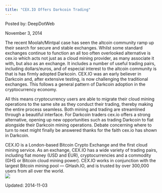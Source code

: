 ```yaml
---
title: "CEX.IO Offers Darkcoin Trading"
---
```


Posted by: DeepDotWeb

<span>November 3, 2014</span>

<p>The recent Moolah/Mintpal case has seen the altcoin community ramp up their search for secure and stable exchanges. Whilst some standard exchanges continue to function an all too often overlooked alternative is cex.io which acts not just as a cloud mining provider, as many associate it with, but also as an exchange. It includes a number of useful trading pairs, including dollars/euros, and of especial interest to the altcoin community is that is has firmly adopted Darkcoin. CEX.IO was an early believer in Darkcoin and, after extensive testing, is now challenging the traditional exchanges. This follows a general pattern of Darkcoin adoption in the cryptocurrency economy.</p>
<p>All this means cryptocurrency users are able to migrate their cloud mining operations to the same site as they conduct their trading, thereby making the entire process seamless. Both mining and trading are streamlined through a beautiful interface. For Darkcoin traders cex.io offers a strong alternative, opening up new opportunities such as trading Darkcoin to fiat alongside their Darkcoin mining operations. Debate concerning where to turn to next might finally be answered thanks for the faith cex.io has shown in Darkcoin.</p>
<p>CEX.IO is a London-based Bitcoin Crypto Exchange and the first cloud mining service. As an exchange, CEX.IO has a wide variety of trading pairs, including fiat money (USD and EUR), cryptocurrencies and a commodity (GHS or Bitcoin cloud mining power). CEX.IO works in conjunction with the largest Bitcoin mining pool — GHash.IO, and is trusted by over 300,000 users from all over the world.<br />


<img src="https://G-I-R.github.io/deepdotweb/imgs/2014/11/cex.jpg"/>


Updated: 2014-11-03
    
